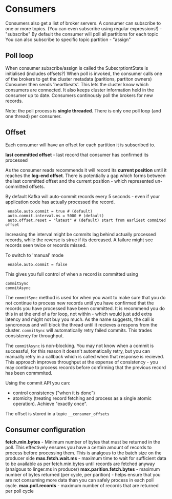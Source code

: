 # Consumers

Consumers also get a list of broker servers.
A consumer can subscribe to one or more topics. (You can even subscribe using regular expressions!) - "subscribe"
By default the consumer will poll all partitions for each topic
You can also subscribe to specific topic partition - "assign"


## Poll loop

When consumer subscribe/assign is called the SubscrptiontState is initialised (includes offsets?)
When poll is invoked, the consumer calls one of the brokers to get the cluster metadata (paritions, partiton owners)
Consumer then sends 'heartbeats'. This lets the cluster know which consumers are connected. It also keeps cluster information held in the consumer up to date.
Consumers continously poll the brokers for new records.


Note: the poll process is **single threaded**. There is only one poll loop (and one thread) per consumer.


## Offset

Each consumer will have an offset for each partition it is subscribed to.

**last committed offset** - last record that consumer has confirmed its processed

As the consumer reads recommends it will record its **current position** until it reaches the **log-end offset**. There is potentially a gap which forms between the last committed offset and the current position - which represented un-committed offsets.

By default Kafka will auto-commit records every 5 seconds - even if your application code has actually processed the record.

     enable.auto.commit = true # (default)
     auto.commit.interval.ms = 5000 # (default)
     auto.offset.reset = "latest" # (default) start from earliest commited offset

Increasing the interval might be commits lag behind actually processed records, while the reverse is strue if its decreased. A failure might see records seen twice or records missed.

To switch to 'manual' mode

     enable.auto.commit = false

This gives you full control of when a record is committed using

    commitSync
    commitAsync

The `commitSync` method is used for when you want to make sure that you do not continue to process new records until you have confirmed that the records you have processed have been committed. It is recommend you do this in at the end of a for loop, not within - which would just add extra latency and might not buy you much.
As the name suggests, the call is syncronous and will block the thread until it recieves a respons from the cluster. `commitSync` will automatically retry failed commits. This trades consistency for throughput.

The `commitAsync` is non-blocking. You may not know when a commit is successful, for this reason it doesn't automatically retry, but you can manually retry in a callback which is called when that response is recieved. This approach improves throughput at the expense of consistency - you may continue to process records before confirming that the previous record has been commmited.

Using the commit API you can:

 - control consistency ("when it is done")
 - atomicity (treating record fetching and process as a single atomic operation). Achieve "exactly once".

The offset is stored in a topic `__consumer_offsets`



## Consumer configuration

 **fetch.min.bytes** - Minimum number of bytes that must be returned in the poll. This effectively ensures you have a certain amount of records to process before processing them. This is analgous to the batch size on the producer side
 **max.fetch.wait.ms** - maximum time to wait for sufficient data to be available as per fetch.min.bytes until records are fetched anyway (analgous to linger.ms in producer)
 **max.parition.fetch.bytes** - maximum number of bytes returned (per cycle, per parition) - helps ensure that you are not consuming more data than you can safely process in each poll cycle.
 **max.poll.records** - maximum number of records that are returned per poll cycle


